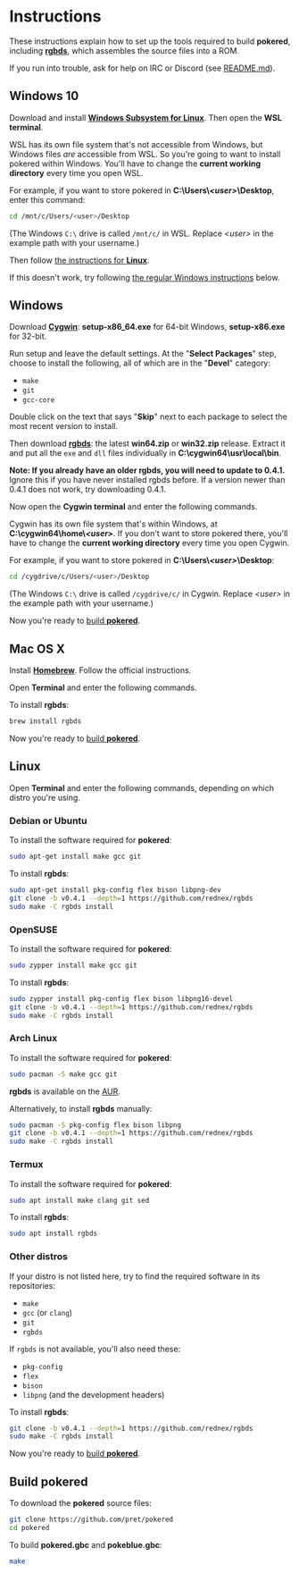 # Instructions

These instructions explain how to set up the tools required to build **pokered**, including [**rgbds**](https://github.com/rednex/rgbds), which assembles the source files into a ROM.

If you run into trouble, ask for help on IRC or Discord (see [README.md](README.md)).


## Windows 10

Download and install [**Windows Subsystem for Linux**](https://docs.microsoft.com/en-us/windows/wsl/install-win10). Then open the **WSL terminal**.

WSL has its own file system that's not accessible from Windows, but Windows files *are* accessible from WSL. So you're going to want to install pokered within Windows. You'll have to change the **current working directory** every time you open WSL.

For example, if you want to store pokered in **C:\Users\\*\<user>*\Desktop**, enter this command:

```bash
cd /mnt/c/Users/<user>/Desktop
```

(The Windows `C:\` drive is called `/mnt/c/` in WSL. Replace *\<user>* in the example path with your username.)

Then follow [the instructions for **Linux**](#linux).

If this doesn't work, try following [the regular Windows instructions](#windows) below.


## Windows

Download [**Cygwin**](http://cygwin.com/install.html): **setup-x86_64.exe** for 64-bit Windows, **setup-x86.exe** for 32-bit.

Run setup and leave the default settings. At the "**Select Packages**" step, choose to install the following, all of which are in the "**Devel**" category:

- `make`
- `git`
- `gcc-core`

Double click on the text that says "**Skip**" next to each package to select the most recent version to install.

Then download [**rgbds**](https://github.com/rednex/rgbds/releases/): the latest **win64.zip** or **win32.zip** release. Extract it and put all the `exe` and `dll` files individually in **C:\cygwin64\usr\local\bin**.

**Note: If you already have an older rgbds, you will need to update to 0.4.1.** Ignore this if you have never installed rgbds before. If a version newer than 0.4.1 does not work, try downloading 0.4.1.

Now open the **Cygwin terminal** and enter the following commands.

Cygwin has its own file system that's within Windows, at **C:\cygwin64\home\\*\<user>***. If you don't want to store pokered there, you'll have to change the **current working directory** every time you open Cygwin.

For example, if you want to store pokered in **C:\Users\\*\<user>*\Desktop**:

```bash
cd /cygdrive/c/Users/<user>/Desktop
```

(The Windows `C:\` drive is called `/cygdrive/c/` in Cygwin. Replace *\<user>* in the example path with your username.)

Now you're ready to [build **pokered**](#build-pokered).


## Mac OS X

Install [**Homebrew**](https://brew.sh/). Follow the official instructions.

Open **Terminal** and enter the following commands.

To install **rgbds**:

```bash
brew install rgbds
```

Now you're ready to [build **pokered**](#build-pokered).


## Linux

Open **Terminal** and enter the following commands, depending on which distro you're using.

### Debian or Ubuntu

To install the software required for **pokered**:

```bash
sudo apt-get install make gcc git
```

To install **rgbds**:

```bash
sudo apt-get install pkg-config flex bison libpng-dev
git clone -b v0.4.1 --depth=1 https://github.com/rednex/rgbds
sudo make -C rgbds install
```

### OpenSUSE

To install the software required for **pokered**:

```bash
sudo zypper install make gcc git
```

To install **rgbds**:

```bash
sudo zypper install pkg-config flex bison libpng16-devel
git clone -b v0.4.1 --depth=1 https://github.com/rednex/rgbds
sudo make -C rgbds install
```

### Arch Linux

To install the software required for **pokered**:

```bash
sudo pacman -S make gcc git
```

**rgbds** is available on the [AUR](https://aur.archlinux.org/packages/rgbds/).

Alternatively, to install **rgbds** manually:

```bash
sudo pacman -S pkg-config flex bison libpng
git clone -b v0.4.1 --depth=1 https://github.com/rednex/rgbds
sudo make -C rgbds install
```

### Termux

To install the software required for **pokered**:

```bash
sudo apt install make clang git sed
```

To install **rgbds**:

```bash
sudo apt install rgbds
```

### Other distros

If your distro is not listed here, try to find the required software in its repositories:

- `make`
- `gcc` (or `clang`)
- `git`
- `rgbds`

If `rgbds` is not available, you'll also need these:

- `pkg-config`
- `flex`
- `bison`
- `libpng` (and the development headers)

To install **rgbds**:

```bash
git clone -b v0.4.1 --depth=1 https://github.com/rednex/rgbds
sudo make -C rgbds install
```

Now you're ready to [build **pokered**](#build-pokered).


## Build pokered

To download the **pokered** source files:

```bash
git clone https://github.com/pret/pokered
cd pokered
```

To build **pokered.gbc** and **pokeblue.gbc**:

```bash
make
```
